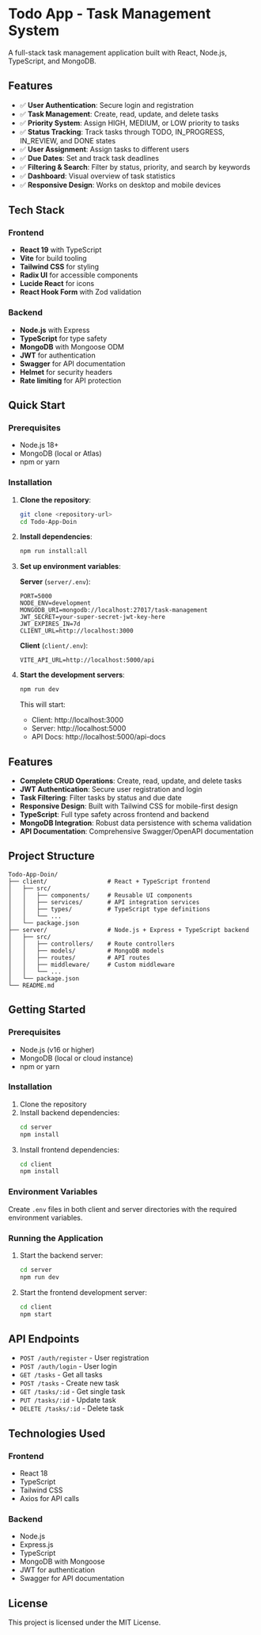 # Todo App - Task Management System

A full-stack task management application built with React, Node.js, TypeScript, and MongoDB.

## Features

- ✅ **User Authentication**: Secure login and registration
- ✅ **Task Management**: Create, read, update, and delete tasks
- ✅ **Priority System**: Assign HIGH, MEDIUM, or LOW priority to tasks
- ✅ **Status Tracking**: Track tasks through TODO, IN_PROGRESS, IN_REVIEW, and DONE states
- ✅ **User Assignment**: Assign tasks to different users
- ✅ **Due Dates**: Set and track task deadlines
- ✅ **Filtering & Search**: Filter by status, priority, and search by keywords
- ✅ **Dashboard**: Visual overview of task statistics
- ✅ **Responsive Design**: Works on desktop and mobile devices

## Tech Stack

### Frontend
- **React 19** with TypeScript
- **Vite** for build tooling
- **Tailwind CSS** for styling
- **Radix UI** for accessible components
- **Lucide React** for icons
- **React Hook Form** with Zod validation

### Backend
- **Node.js** with Express
- **TypeScript** for type safety
- **MongoDB** with Mongoose ODM
- **JWT** for authentication
- **Swagger** for API documentation
- **Helmet** for security headers
- **Rate limiting** for API protection

## Quick Start

### Prerequisites
- Node.js 18+ 
- MongoDB (local or Atlas)
- npm or yarn

### Installation

1. **Clone the repository**:
   ```bash
   git clone <repository-url>
   cd Todo-App-Doin
   ```

2. **Install dependencies**:
   ```bash
   npm run install:all
   ```

3. **Set up environment variables**:
   
   **Server** (`server/.env`):
   ```env
   PORT=5000
   NODE_ENV=development
   MONGODB_URI=mongodb://localhost:27017/task-management
   JWT_SECRET=your-super-secret-jwt-key-here
   JWT_EXPIRES_IN=7d
   CLIENT_URL=http://localhost:3000
   ```

   **Client** (`client/.env`):
   ```env
   VITE_API_URL=http://localhost:5000/api
   ```

4. **Start the development servers**:
   ```bash
   npm run dev
   ```

   This will start:
   - Client: http://localhost:3000
   - Server: http://localhost:5000
   - API Docs: http://localhost:5000/api-docs

## Features

- **Complete CRUD Operations**: Create, read, update, and delete tasks
- **JWT Authentication**: Secure user registration and login
- **Task Filtering**: Filter tasks by status and due date
- **Responsive Design**: Built with Tailwind CSS for mobile-first design
- **TypeScript**: Full type safety across frontend and backend
- **MongoDB Integration**: Robust data persistence with schema validation
- **API Documentation**: Comprehensive Swagger/OpenAPI documentation

## Project Structure

```
Todo-App-Doin/
├── client/                 # React + TypeScript frontend
│   ├── src/
│   │   ├── components/     # Reusable UI components
│   │   ├── services/       # API integration services
│   │   ├── types/          # TypeScript type definitions
│   │   └── ...
│   └── package.json
├── server/                 # Node.js + Express + TypeScript backend
│   ├── src/
│   │   ├── controllers/    # Route controllers
│   │   ├── models/         # MongoDB models
│   │   ├── routes/         # API routes
│   │   ├── middleware/     # Custom middleware
│   │   └── ...
│   └── package.json
└── README.md
```

## Getting Started

### Prerequisites

- Node.js (v16 or higher)
- MongoDB (local or cloud instance)
- npm or yarn

### Installation

1. Clone the repository
2. Install backend dependencies:
   ```bash
   cd server
   npm install
   ```
3. Install frontend dependencies:
   ```bash
   cd client
   npm install
   ```

### Environment Variables

Create `.env` files in both client and server directories with the required environment variables.

### Running the Application

1. Start the backend server:
   ```bash
   cd server
   npm run dev
   ```

2. Start the frontend development server:
   ```bash
   cd client
   npm start
   ```

## API Endpoints

- `POST /auth/register` - User registration
- `POST /auth/login` - User login
- `GET /tasks` - Get all tasks
- `POST /tasks` - Create new task
- `GET /tasks/:id` - Get single task
- `PUT /tasks/:id` - Update task
- `DELETE /tasks/:id` - Delete task

## Technologies Used

### Frontend
- React 18
- TypeScript
- Tailwind CSS
- Axios for API calls

### Backend
- Node.js
- Express.js
- TypeScript
- MongoDB with Mongoose
- JWT for authentication
- Swagger for API documentation

## License

This project is licensed under the MIT License.